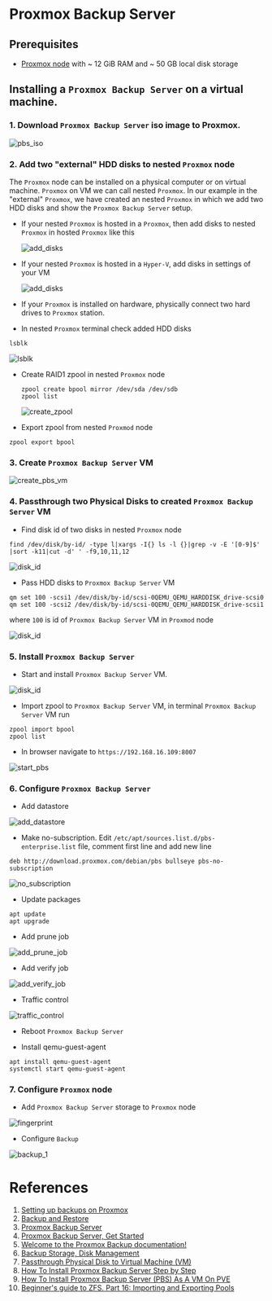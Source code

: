 # Proxmox Backup Server #

## Prerequisites
- [Proxmox node](https://www.proxmox.com/en/proxmox-ve/get-started) with ~ 12 GiB RAM and ~ 50 GB local disk storage

## Installing a `Proxmox Backup Server` on a virtual machine.

### 1. Download `Proxmox Backup Server` iso image to Proxmox.

![pbs_iso](./images/pbs_iso.png)

### 2. Add two "external" HDD disks to nested `Proxmox` node
  The `Proxmox` node can be installed on a physical computer or on virtual machine. `Proxmox` on VM we can call nested `Proxmox`. In our example in the "external" `Proxmox`, we have created an nested `Proxmox` in which we add two HDD disks and show the `Proxmox Backup Server` setup.

  - If your nested `Proxmox` is hosted in a `Proxmox`, then add disks to nested `Proxmox` in hosted `Proxmox` like this

     ![add_disks](./images/add_disks_1.png)

  - If your nested `Proxmox` is hosted in a `Hyper-V`, add disks in settings of your VM
   
     ![add_disks](./images/add_disks_hyper.png)

  - If your `Proxmox` is installed on hardware, physically connect two hard drives to `Proxmox` station.

  - In nested `Proxmox` terminal check added HDD disks
  
  ```
  lsblk
  ```

   ![lsblk](./images/lsblk.png)

  - Create RAID1 zpool in nested `Proxmox` node
  
     ```
     zpool create bpool mirror /dev/sda /dev/sdb
     zpool list
     ```

     ![create_zpool](./images/create_zpool.png)

  - Export zpool from nested `Proxmod` node  
  ```
  zpool export bpool
  ``` 
  
### 3. Create `Proxmox Backup Server` VM

![create_pbs_vm](./images/create_pbs_vm.png)

### 4. Passthrough two Physical Disks to created `Proxmox Backup Server` VM

  - Find disk id of two disks in nested `Proxmox` node
  
  ```
  find /dev/disk/by-id/ -type l|xargs -I{} ls -l {}|grep -v -E '[0-9]$' |sort -k11|cut -d' ' -f9,10,11,12
  ```

  ![disk_id](./images/disk_id.png)

  - Pass HDD disks to `Proxmox Backup Server` VM
  
  ```
  qm set 100 -scsi1 /dev/disk/by-id/scsi-0QEMU_QEMU_HARDDISK_drive-scsi0
  qm set 100 -scsi2 /dev/disk/by-id/scsi-0QEMU_QEMU_HARDDISK_drive-scsi1
  ```
  where `100` is id of `Proxmox Backup Server` VM in `Proxmod` node
  
  ![disk_id](./images/pass_hdd_disks.png)

### 5. Install `Proxmox Backup Server` 

  - Start and install `Proxmox Backup Server` VM.

![disk_id](./images/install_pbs.png)

  - Import zpool to `Proxmox Backup Server` VM, in terminal `Proxmox Backup Server` VM run
  
  ```
  zpool import bpool
  zpool list
  ```

  - In browser navigate to `https://192.168.16.109:8007`

![start_pbs](./images/start_pbs.png)

### 6. Configure  `Proxmox Backup Server` 

  - Add datastore

![add_datastore](./images/add_datastore.png)
  
  - Make no-subscription. Edit `/etc/apt/sources.list.d/pbs-enterprise.list` file, comment first line and add new line
  
  ```
  deb http://download.proxmox.com/debian/pbs bullseye pbs-no-subscription
  ```
  
![no_subscription](./images/no_subscription.png)

  - Update packages
  
  ```
  apt update
  apt upgrade
  ```
  - Add prune job

![add_prune_job](./images/add_prune_job.png)

  - Add verify job
  
![add_verify_job](./images/add_verify_job.png)

  - Traffic control

![traffic_control](./images/traffic_control.png)

  - Reboot `Proxmox Backup Server` 

  - Install qemu-guest-agent

```
apt install qemu-guest-agent
systemctl start qemu-guest-agent
```

### 7. Configure  `Proxmox` node

  - Add `Proxmox Backup Server` storage to `Proxmox` node

![fingerprint](./images/fingerprint.png)

  - Configure `Backup`

![backup_1](./images/backup_1.png)

# References

1. [Setting up backups on Proxmox](https://github.com/Alliedium/devops-course-2022/tree/main/06_proxmox_lvm_resize_disk_ssh_access_backups_25-aug-2022#backup)
2. [Backup and Restore](https://pve.proxmox.com/wiki/Backup_and_Restore)
3. [Proxmox Backup Server](https://www.proxmox.com/en/proxmox-backup-server)
4. [Proxmox Backup Server, Get Started](https://www.proxmox.com/en/proxmox-backup-server/get-started)
5. [Welcome to the Proxmox Backup documentation!](https://pbs.proxmox.com/docs/)
6. [Backup Storage, Disk Management](https://pbs.proxmox.com/docs/storage.html)
7. [Passthrough Physical Disk to Virtual Machine (VM)](https://pve.proxmox.com/wiki/Passthrough_Physical_Disk_to_Virtual_Machine_(VM))
8. [How To Install Proxmox Backup Server Step by Step](https://ostechnix.com/install-proxmox-backup-server/)
9. [How To Install Proxmox Backup Server (PBS) As A VM On PVE](https://tekgru.com/how-to-install-proxmox-backup-server-pbs-as-a-vm-on-pve/)
10. [Beginner's guide to ZFS. Part 16: Importing and Exporting Pools](https://www.youtube.com/watch?v=lCTrx9g6C5Y)